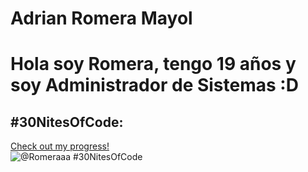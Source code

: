# Adrian Romera Mayol


# Hola soy Romera, tengo 19 años y soy Administrador de Sistemas :D


## #30NitesOfCode:
  [Check out my progress!](https://www.codedex.io/@Romeraaa/30-nites-of-code)  
  ![@Romeraaa #30NitesOfCode](https://www.codedex.io/api/petStatus?user=Romeraaa)
